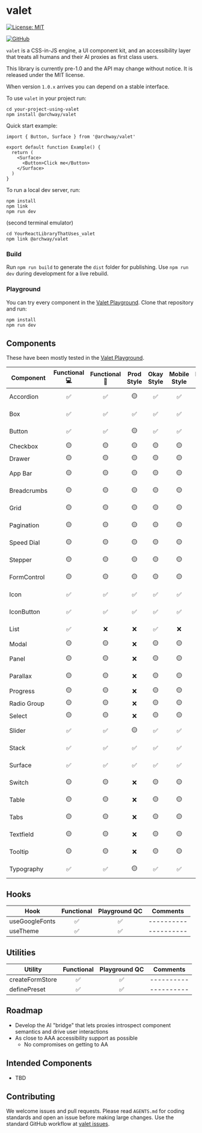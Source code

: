 # valet

[![License: MIT](https://img.shields.io/badge/License-MIT-yellow.svg)](https://opensource.org/licenses/MIT)

[![GitHub](https://img.shields.io/badge/GitHub-valet-181717?logo=github&logoColor=white)](https://github.com/off-court-creations/valet)

`valet` is a CSS-in-JS engine, a UI component kit, and an accessibility layer that treats all humans and their AI proxies as first class users.

This library is currently pre-1.0 and the API may change without notice. It is released under the MIT license.

When version `1.0.x` arrives you can depend on a stable interface.


To use `valet` in your project run:

```shell
cd your-project-using-valet
npm install @archway/valet
```

Quick start example:

```tsx
import { Button, Surface } from '@archway/valet'

export default function Example() {
  return (
    <Surface>
      <Button>Click me</Button>
    </Surface>
  )
}
```

To run a local dev server, run:

```shell
npm install
npm link
npm run dev
```

(second terminal emulator)

```shell
cd YourReactLibraryThatUses_valet
npm link @archway/valet
```

### Build

Run `npm run build` to generate the `dist` folder for publishing. Use `npm run dev` during development for a live rebuild.

### Playground

You can try every component in the [Valet Playground](https://github.com/off-court-creations/valet-playground). Clone that repository and run:

```shell
npm install
npm run dev
```

## Components

These have been mostly tested in the [Valet Playground](https://github.com/off-court-creations/valet-playground).

| Component          | Functional 💻 | Functional 📱 | Prod Style | Okay Style | Mobile Style | Playground QC | Comments                         |
|--------------------|:-------------:|:-------------:|:-----------:|:----------:|:------------:|:-------------:|----------------------------------|
| Accordion          | ✅            | ✅            | 🟡          | ✅         | ✅           | ✅            | ----------                       |
| Box                | ✅            | ✅            | ✅          | ✅         | ✅           | ✅            | ----------                       |
| Button             | ✅            | ✅            | 🟡          | ✅         | ✅           | ✅            | ----------                       |
| Checkbox           | 🟡            | 🟡            | 🟡          | 🟡         | 🟡           | 🟡            | styling                          |
| Drawer             | 🟡            | 🟡            | 🟡          | 🟡         | 🟡           | 🟡            | WIP                              |
| App Bar            | 🟡            | 🟡            | 🟡          | 🟡         | 🟡           | 🟡            | ----------                       |
| Breadcrumbs        | 🟡            | 🟡            | 🟡          | 🟡         | 🟡           | 🟡            | ----------                       |
| Grid               | 🟡            | 🟡            | 🟡          | 🟡         | 🟡           | 🟡            | ----------                       |
| Pagination         | 🟡            | 🟡            | 🟡          | 🟡         | 🟡           | 🟡            | ----------                       |
| Speed Dial         | 🟡            | 🟡            | 🟡          | 🟡         | 🟡           | 🟡            | ----------                       |
| Stepper            | 🟡            | 🟡            | 🟡          | 🟡         | 🟡           | 🟡            | ----------                       |
| FormControl        | 🟡            | 🟡            | 🟡          | 🟡         | 🟡           | ✅            | ----------                       |
| Icon               | ✅            | ✅            | ✅          | ✅         | ✅           | ✅            | ----------                       |
| IconButton         | ✅            | ✅            | ✅          | ✅         | ✅           | ✅            | ----------                       |
| List               | ✅            | ❌            | ❌          | ✅         | ❌           | ❌            | ----------                       |
| Modal              | 🟡            | 🟡            | ❌          | 🟡         | 🟡           | 🟡            | styling                          |
| Panel              | 🟡            | 🟡            | ❌          | 🟡         | 🟡           | 🟡            | ----------                       |
| Parallax           | 🟡            | 🟡            | ❌          | 🟡         | 🟡           | 🟡            | ----------                       |
| Progress           | 🟡            | 🟡            | ❌          | 🟡         | 🟡           | 🟡            | styling                          |
| Radio Group        | 🟡            | 🟡            | ❌          | 🟡         | 🟡           | 🟡            | styling                          |
| Select             | 🟡            | 🟡            | ❌          | 🟡         | 🟡           | 🟡            | styling                          |
| Slider             | ✅            | ✅            | 🟡          | ✅         | ✅           | ✅            | ----------                       |
| Stack              | ✅            | ✅            | ✅          | ✅         | ✅           | ✅            | ----------                       |
| Surface            | ✅            | ✅            | ✅          | ✅         | ✅           | ✅            | ----------                       |
| Switch             | 🟡            | 🟡            | ❌          | 🟡         | 🟡           | 🟡            | ----------                       |
| Table              | 🟡            | 🟡            | ❌          | 🟡         | 🟡           | 🟡            | ----------                       |
| Tabs               | 🟡            | 🟡            | ❌          | 🟡         | 🟡           | 🟡            | ----------                       |
| Textfield          | 🟡            | 🟡            | ❌          | 🟡         | 🟡           | 🟡            | ----------                       |
| Tooltip            | 🟡            | 🟡            | ❌          | 🟡         | 🟡           | 🟡            | ----------                       |
| Typography         | ✅            | ✅            | 🟡          | ✅         | ✅           | ✅            | ----------                       |



## Hooks

| Hook               | Functional | Playground QC   | Comments |
|--------------------|:---------:|:---------------:|----------|
| useGoogleFonts     | ✅        | ✅             |----------|
| useTheme           | ✅        | ✅             |----------|

## Utilities

| Utility            | Functional | Playground QC   | Comments |
|--------------------|:---------:|:---------------:|----------|
| createFormStore    | ✅        | ✅             |----------|
| definePreset       | ✅        | ✅             |----------|

## Roadmap

- Develop the AI "bridge" that lets proxies introspect component semantics and drive user interactions
- As close to AAA accessibility support as possible
  - No compromises on getting to AA

## Intended Components

- TBD

## Contributing

We welcome issues and pull requests. Please read `AGENTS.md` for coding standards and open an issue before making large changes. Use the standard GitHub workflow at [valet issues](https://github.com/off-court-creations/valet/issues).

